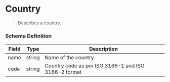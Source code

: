 Country
===
>Describes a country.

### Schema Definition

|**Field**|**Type**|**Description**|
|---------|--------|---------------|
|name|string|Name of the country
|code|string|Country code as per ISO 3166-1 and ISO 3166-2 format

